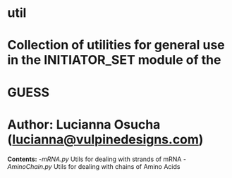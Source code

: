 # util
# 
# Collection of utilities for general use in the INITIATOR_SET module of the
# GUESS
# 
# Author: Lucianna Osucha (lucianna@vulpinedesigns.com)



**Contents:**
	-*mRNA.py*				Utils for dealing with strands of mRNA
	-*AminoChain.py*		Utils for dealing with chains of Amino Acids
